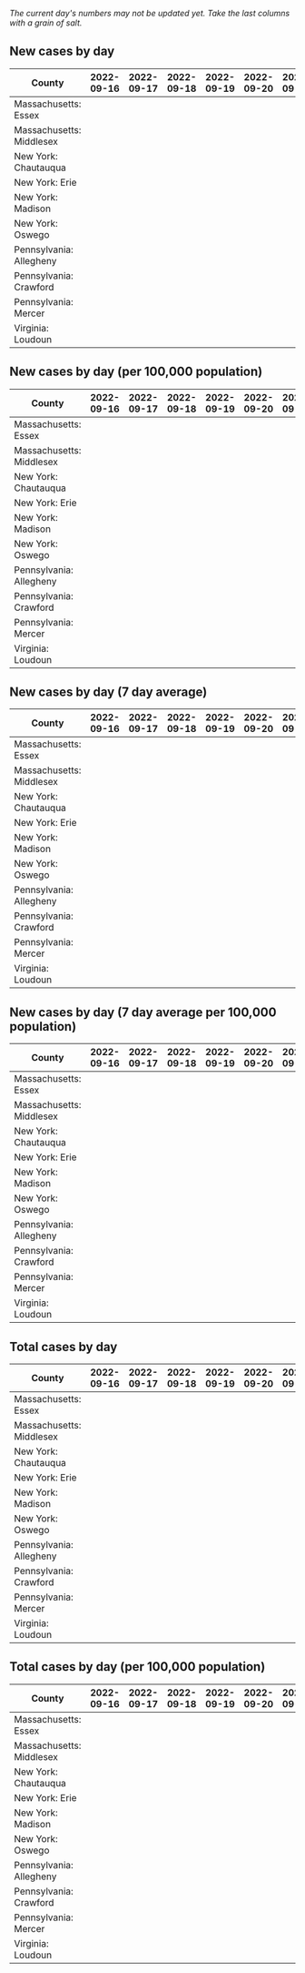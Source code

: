 _The current day's numbers may not be updated yet. Take the last columns with a grain of salt._
## New cases by day

| County | 2022-09-16 | 2022-09-17 | 2022-09-18 | 2022-09-19 | 2022-09-20 | 2022-09-21 | 2022-09-22 |
| --- | --- | --- | --- | --- | --- | --- | --- |
| Massachusetts: Essex |  |  |  |  |  |  |  |
| Massachusetts: Middlesex |  |  |  |  |  |  |  |
| New York: Chautauqua |  |  |  |  |  |  |  |
| New York: Erie |  |  |  |  |  |  |  |
| New York: Madison |  |  |  |  |  |  |  |
| New York: Oswego |  |  |  |  |  |  |  |
| Pennsylvania: Allegheny |  |  |  |  |  |  |  |
| Pennsylvania: Crawford |  |  |  |  |  |  |  |
| Pennsylvania: Mercer |  |  |  |  |  |  |  |
| Virginia: Loudoun |  |  |  |  |  |  |  |

## New cases by day (per 100,000 population)

| County | 2022-09-16 | 2022-09-17 | 2022-09-18 | 2022-09-19 | 2022-09-20 | 2022-09-21 | 2022-09-22 |
| --- | --- | --- | --- | --- | --- | --- | --- |
| Massachusetts: Essex |  |  |  |  |  |  |  |
| Massachusetts: Middlesex |  |  |  |  |  |  |  |
| New York: Chautauqua |  |  |  |  |  |  |  |
| New York: Erie |  |  |  |  |  |  |  |
| New York: Madison |  |  |  |  |  |  |  |
| New York: Oswego |  |  |  |  |  |  |  |
| Pennsylvania: Allegheny |  |  |  |  |  |  |  |
| Pennsylvania: Crawford |  |  |  |  |  |  |  |
| Pennsylvania: Mercer |  |  |  |  |  |  |  |
| Virginia: Loudoun |  |  |  |  |  |  |  |

## New cases by day (7 day average)

| County | 2022-09-16 | 2022-09-17 | 2022-09-18 | 2022-09-19 | 2022-09-20 | 2022-09-21 | 2022-09-22 |
| --- | --- | --- | --- | --- | --- | --- | --- |
| Massachusetts: Essex |  |  |  |  |  |  |  |
| Massachusetts: Middlesex |  |  |  |  |  |  |  |
| New York: Chautauqua |  |  |  |  |  |  |  |
| New York: Erie |  |  |  |  |  |  |  |
| New York: Madison |  |  |  |  |  |  |  |
| New York: Oswego |  |  |  |  |  |  |  |
| Pennsylvania: Allegheny |  |  |  |  |  |  |  |
| Pennsylvania: Crawford |  |  |  |  |  |  |  |
| Pennsylvania: Mercer |  |  |  |  |  |  |  |
| Virginia: Loudoun |  |  |  |  |  |  |  |

## New cases by day (7 day average per 100,000 population)

| County | 2022-09-16 | 2022-09-17 | 2022-09-18 | 2022-09-19 | 2022-09-20 | 2022-09-21 | 2022-09-22 |
| --- | --- | --- | --- | --- | --- | --- | --- |
| Massachusetts: Essex |  |  |  |  |  |  |  |
| Massachusetts: Middlesex |  |  |  |  |  |  |  |
| New York: Chautauqua |  |  |  |  |  |  |  |
| New York: Erie |  |  |  |  |  |  |  |
| New York: Madison |  |  |  |  |  |  |  |
| New York: Oswego |  |  |  |  |  |  |  |
| Pennsylvania: Allegheny |  |  |  |  |  |  |  |
| Pennsylvania: Crawford |  |  |  |  |  |  |  |
| Pennsylvania: Mercer |  |  |  |  |  |  |  |
| Virginia: Loudoun |  |  |  |  |  |  |  |

## Total cases by day

| County | 2022-09-16 | 2022-09-17 | 2022-09-18 | 2022-09-19 | 2022-09-20 | 2022-09-21 | 2022-09-22 |
| --- | --- | --- | --- | --- | --- | --- | --- |
| Massachusetts: Essex |  |  |  |  |  |  | 236884 |
| Massachusetts: Middlesex |  |  |  |  |  |  | 401774 |
| New York: Chautauqua |  |  |  |  |  |  | 27413 |
| New York: Erie |  |  |  |  |  |  | 250336 |
| New York: Madison |  |  |  |  |  |  | 15532 |
| New York: Oswego |  |  |  |  |  |  | 31599 |
| Pennsylvania: Allegheny |  |  |  |  |  |  | 316879 |
| Pennsylvania: Crawford |  |  |  |  |  |  | 22820 |
| Pennsylvania: Mercer |  |  |  |  |  |  | 26420 |
| Virginia: Loudoun |  |  |  |  |  |  | 88212 |

## Total cases by day (per 100,000 population)

| County | 2022-09-16 | 2022-09-17 | 2022-09-18 | 2022-09-19 | 2022-09-20 | 2022-09-21 | 2022-09-22 |
| --- | --- | --- | --- | --- | --- | --- | --- |
| Massachusetts: Essex |  |  |  |  |  |  | 30022.0 |
| Massachusetts: Middlesex |  |  |  |  |  |  | 24928.6 |
| New York: Chautauqua |  |  |  |  |  |  | 21601.5 |
| New York: Erie |  |  |  |  |  |  | 27248.9 |
| New York: Madison |  |  |  |  |  |  | 21894.3 |
| New York: Oswego |  |  |  |  |  |  | 25877.7 |
| Pennsylvania: Allegheny |  |  |  |  |  |  | 26058.2 |
| Pennsylvania: Crawford |  |  |  |  |  |  | 26964.8 |
| Pennsylvania: Mercer |  |  |  |  |  |  | 24144.6 |
| Virginia: Loudoun |  |  |  |  |  |  | 21331.0 |
